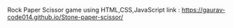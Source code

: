 Rock Paper Scissor game using HTML,CSS,JavaScript
link : https://gaurav-code014.github.io/Stone-paper-scissor/
